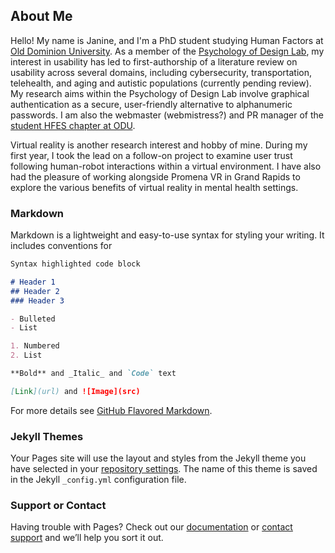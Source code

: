 ## About Me

Hello! My name is Janine, and I'm a PhD student studying Human Factors at [Old Dominion University](https://www.odu.edu/psychology/academics/human-factors). As a member of the [Psychology of Design Lab](http://www.psychofdesign.com/), my interest in usability has led to first-authorship of a literature review on usability across several domains, including cybersecurity, transportation, telehealth, and aging and autistic populations (currently pending review). My research aims within the Psychology of Design Lab involve graphical authentication as a secure, user-friendly alternative to alphanumeric passwords. I am also the webmaster (webmistress?) and PR manager of the [student HFES chapter at ODU](https://www.oduhfes.com/). 

Virtual reality is another research interest and hobby of mine. During my first year, I took the lead on a follow-on project to examine 
user trust following human-robot interactions within a virtual environment. I have also had the pleasure of working alongside Promena VR in Grand Rapids to explore the various benefits of virtual reality in mental health settings.

### Markdown

Markdown is a lightweight and easy-to-use syntax for styling your writing. It includes conventions for

```markdown
Syntax highlighted code block

# Header 1
## Header 2
### Header 3

- Bulleted
- List

1. Numbered
2. List

**Bold** and _Italic_ and `Code` text

[Link](url) and ![Image](src)
```

For more details see [GitHub Flavored Markdown](https://guides.github.com/features/mastering-markdown/).

### Jekyll Themes

Your Pages site will use the layout and styles from the Jekyll theme you have selected in your [repository settings](https://github.com/janinemator/janinemator.github.io/settings). The name of this theme is saved in the Jekyll `_config.yml` configuration file.

### Support or Contact

Having trouble with Pages? Check out our [documentation](https://help.github.com/categories/github-pages-basics/) or [contact support](https://github.com/contact) and we’ll help you sort it out.
